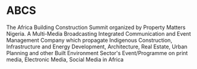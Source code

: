 # ABCS

The Africa Building Construction Summit organized by Property Matters Nigeria. 
A Multi-Media Broadcasting Integrated Communication and Event Management Company which propagate Indigenous Construction, 
Infrastructure and Energy Development, Architecture, Real Estate, Urban Planning and other Built Environment Sector's 
Event/Programme on print media, Electronic Media, Social Media in Africa
